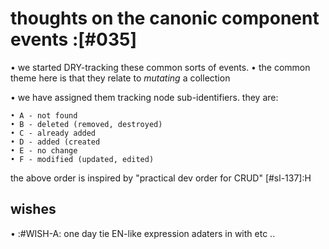 # thoughts on the canonic component events :[#035]

  • we started DRY-tracking these common sorts of events.
  • the common theme here is that they relate to *mutating* a collection

  • we have assigned them tracking node sub-identifiers. they are:

    • A - not found
    • B - deleted (removed, destroyed)
    • C - already added
    • D - added (created
    • E - no change
    • F - modified (updated, edited)

   the above order is inspired by "practical dev order for CRUD" [#sl-137]:H




## wishes

• :#WISH-A: one day tie EN-like expression adaters in with etc ..
